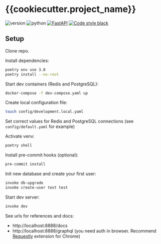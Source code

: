 # {{cookiecutter.project_name}}

![version](https://img.shields.io/badge/version-0.1.3-blue) ![python](https://img.shields.io/badge/python-3.8-blue) [![FastAPI](https://img.shields.io/badge/fastapi-0.63.0-brightgreen)](https://github.com/tiangolo/fastapi) [![Code style black](https://img.shields.io/badge/code%20style-black-black)](https://github.com/psf/black)


## Setup

Clone repo.

Install dependencies:
```sh
poetry env use 3.8
poetry install --no-root
```

Start dev containers (Redis and PostgreSQL):
```sh
docker-compose -f dev-compose.yaml up
```

Create local configuration file:
```sh
touch config/development.local.yaml
```

Set correct values for Redis and PostgreSQL connections (see `config/default.yaml` for example)

Activate venv:
```sh
poetry shell
```

Install pre-commit hooks (optional):
```sh
pre-commit install
```

Init new database and create your first user:
```sh
invoke db-upgrade
invoke create-user test test
```

Start dev server:
```sh
invoke dev
```

See urls for references and docs:
- http://localhost:8888/docs
- http://localhost:8888/graphql (you need auth in browser. Recommend [Requestly](https://chrome.google.com/webstore/detail/requestly-redirect-url-mo/mdnleldcmiljblolnjhpnblkcekpdkpa) extension for Chrome)
